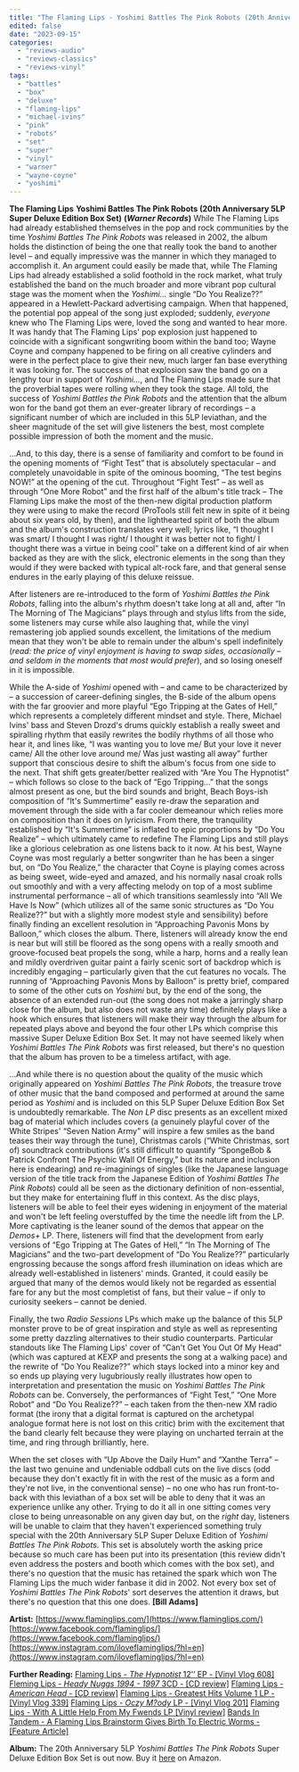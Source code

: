 ```yaml
---
title: "The Flaming Lips - Yoshimi Battles The Pink Robots (20th Anniversary 5LP Super Deluxe Edition Box Set)"
edited: false
date: "2023-09-15"
categories:
  - "reviews-audio"
  - "reviews-classics"
  - "reviews-vinyl"
tags:
  - "battles"
  - "box"
  - "deluxe"
  - "flaming-lips"
  - "michael-ivins"
  - "pink"
  - "robots"
  - "set"
  - "super"
  - "vinyl"
  - "warner"
  - "wayne-coyne"
  - "yoshimi"
---
```


**The Flaming Lips** **Yoshimi Battles The Pink Robots (20th Anniversary 5LP Super Deluxe Edition Box Set)** **(_Warner Records_)** While The Flaming Lips had already established themselves in the pop and rock communities by the time _Yoshimi Battles The Pink Robots_ was released in 2002, the album holds the distinction of being the one that really took the band to another level – and equally impressive was the manner in which they managed to accomplish it. An argument could easily be made that, while The Flaming Lips had already established a solid foothold in the rock market, what truly established the band on the much broader and more vibrant pop cultural stage was the moment when the _Yoshimi..._ single “Do You Realize??” appeared in a Hewlett-Packard advertising campaign. When that happened, the potential pop appeal of the song just exploded; suddenly, _everyone_ knew who The Flaming Lips were, loved the song and wanted to hear more. It was handy that The Flaming Lips' pop explosion just happened to coincide with a significant songwriting boom within the band too; Wayne Coyne and company happened to be firing on all creative cylinders and were in the perfect place to give their new, much larger fan base everything it was looking for. The success of that explosion saw the band go on a lengthy tour in support of _Yoshimi..._, and The Flaming Lips made sure that the proverbial tapes were rolling when they took the stage. All told, the success of _Yoshimi Battles the Pink Robots_ and the attention that the album won for the band got them an ever-greater library of recordings – a significant number of which are included in this 5LP leviathan, and the sheer magnitude of the set will give listeners the best, most complete possible impression of both the moment and the music.

...And, to this day, there is a sense of familiarity and comfort to be found in the opening moments of “Fight Test” that is absolutely spectacular – and completely unavoidable in spite of the ominous booming, “The test begins NOW!” at the opening of the cut. Throughout “Fight Test” – as well as through “One More Robot” and the first half of the album's title track – The Flaming Lips make the most of the then-new digital production platform they were using to make the record (ProTools still felt new in spite of it being about six years old, by then), and the lighthearted spirit of both the album and the album's construction translates very well; lyrics like, “I thought I was smart/ I thought I was right/ I thought it was better not to fight/ I thought there was a virtue in being cool” take on a different kind of air when backed as they are with the slick, electronic elements in the song than they would if they were backed with typical alt-rock fare, and that general sense endures in the early playing of this deluxe reissue.

After listeners are re-introduced to the form of _Yoshimi Battles the Pink Robots_, falling into the album's rhythm doesn't take long at all and, after “In The Morning of The Magicians” plays through and stylus lifts from the side, some listeners may curse while also laughing that, while the vinyl remastering job applied sounds excellent, the limitations of the medium mean that they won't be able to remain under the album's spell indefinitely (_read: the price of vinyl enjoyment is having to swap sides, occasionally – and seldom in the moments that most would prefer_), and so losing oneself in it is impossible.

While the A-side of _Yoshimi_ opened with – and came to be characterized by – a succession of career-defining singles, the B-side of the album opens with the far groovier and more playful “Ego Tripping at the Gates of Hell,” which represents a completely different mindset and style. There, Michael Ivins' bass and Steven Drozd's drums quickly establish a really sweet and spiralling rhythm that easily rewrites the bodily rhythms of all those who hear it, and lines like, “I was wanting you to love me/ But your love it never came/ All the other love around me/ Was just wasting all away” further support that conscious desire to shift the album's focus from one side to the next. That shift gets greater/better realized with “Are You The Hypnotist” – which follows so close to the back of “Ego Tripping...” that the songs almost present as one, but the bird sounds and bright, Beach Boys-ish composition of “It's Summertime” easily re-draw the separation and movement through the side with a far cooler demeanour which relies more on composition than it does on lyricism. From there, the tranquility established by “It's Summertime” is inflated to epic proportions by “Do You Realize” – which ultimately came to redefine The Flaming Lips and still plays like a glorious celebration as one listens back to it now. At his best, Wayne Coyne was most regularly a better songwriter than he has been a singer but, on “Do You Realize,” the character that Coyne is playing comes across as being sweet, wide-eyed and amazed, and his normally nasal croak rolls out smoothly and with a very affecting melody on top of a most sublime instrumental performance – all of which transitions seamlessly into “All We Have Is Now” (which utilizes all of the same sonic structures as “Do You Realize??” but with a slightly more modest style and sensibility) before finally finding an excellent resolution in “Approaching Pavonis Mons by Balloon,” which closes the album. There, listeners will already know the end is near but will still be floored as the song opens with a really smooth and groove-focused beat propels the song, while a harp, horns and a really lean and mildly overdriven guitar paint a fairly scenic sort of backdrop which is incredibly engaging – particularly given that the cut features no vocals. The running of “Approaching Pavonis Mons by Balloon” is pretty brief, compared to some of the other cuts on _Yoshimi_ but, by the end of the song, the absence of an extended run-out (the song does not make a jarringly sharp close for the album, but also does not waste any time) definitely plays like a hook which ensures that listeners will make their way through the album for repeated plays above and beyond the four other LPs which comprise this massive Super Deluxe Edition Box Set. It may not have seemed likely when _Yoshimi Battles The Pink Robots_ was first released, but there's no question that the album has proven to be a timeless artifact, with age.

...And while there is no question about the quality of the music which originally appeared on _Yoshimi Battles The Pink Robots_, the treasure trove of other music that the band composed and performed at around the same period as _Yoshimi_ and is included on this 5LP Super Deluxe Edition Box Set is undoubtedly remarkable. The _Non LP_ disc presents as an excellent mixed bag of material which includes covers (a genuinely playful cover of the White Stripes' “Seven Nation Army” will inspire a few smiles as the band teases their way through the tune), Christmas carols (“White Christmas, sort of) soundtrack contributions (it's still difficult to quantify “SpongeBob & Patrick Confront The Psychic Wall Of Energy,” but its nature and inclusion here is endearing) and re-imaginings of singles (like the Japanese language version of the title track from the Japanese Edition of _Yoshimi Battles The Pink Robots_) could all be seen as the dictionary definition of non-essential, but they make for entertaining fluff in this context. As the disc plays, listeners will be able to feel their eyes widening in enjoyment of the material and won't be left feeling overstuffed by the time the needle lift from the LP. More captivating is the leaner sound of the demos that appear on the _Demos+_ LP. There, listeners will find that the development from early versions of “Ego Tripping at The Gates of Hell,” “In The Morning of The Magicians” and the two-part development of “Do You Realize??” particularly engrossing because the songs afford fresh illumination on ideas which are already well-established in listeners' minds. Granted, it could easily be argued that many of the demos would likely not be regarded as essential fare for any but the most completist of fans, but their value – if only to curiosity seekers – cannot be denied.

Finally, the two _Radio Sessions_ LPs which make up the balance of this 5LP monster prove to be of great inspiration and style as well as representing some pretty dazzling alternatives to their studio counterparts. Particular standouts like The Flaming Lips' cover of “Can't Get You Out Of My Head” (which was captured at KEXP and presents the song at a walking pace) and the rewrite of “Do You Realize??” which stays locked into a minor key and so ends up playing very lugubriously really illustrates how open to interpretation and presentation the music on _Yoshimi Battles The Pink Robots_ can be. Conversely, the performances of “Fight Test,” “One More Robot” and “Do You Realize??” – each taken from the then-new XM radio format (the irony that a digital format is captured on the archetypal analogue format here is not lost on this critic) brim with the excitement that the band clearly felt because they were playing on uncharted terrain at the time, and ring through brilliantly, here.

When the set closes with “Up Above the Daily Hum” and “Xanthe Terra” – the last two genuine and undeniable oddball cuts on the live discs (odd because they don't exactly fit in with the rest of the music as a form and they're not live, in the conventional sense) – no one who has run front-to-back with this leviathan of a box set will be able to deny that it was an experience unlike any other. Trying to do it all in one sitting comes very close to being unreasonable on any given day but, on the _right_ day, listeners will be unable to claim that they haven't experienced something truly special with the 20th Anniversary 5LP Super Deluxe Edition of _Yoshimi Battles The Pink Robots_. This set is absolutely worth the asking price because so much care has been put into its presentation (this review didn't even address the posters and booth which comes with the box set), and there's no question that the music has retained the spark which won The Flaming Lips the much wider fanbase it did in 2002. Not every box set of _Yoshimi Battles The Pink Robots_' sort deserves the attention it draws, but there's no question that this one does. **\[Bill Adams\]**

**Artist:** [https://www.flaminglips.com/](https://www.flaminglips.com/) [https://www.facebook.com/flaminglips/](https://www.facebook.com/flaminglips/) [https://www.instagram.com/iloveflaminglips/?hl=en](https://www.instagram.com/iloveflaminglips/?hl=en)

**Further Reading:** [Flaming Lips - _The Hypnotist_ 12’’ EP - \[Vinyl Vlog 608\]](https://groundcontrolmag.com/category/column/page/2/) [Fleming Lips - _Heady Nuggs 1994 - 1997_ 3CD - \[CD review\]](https://groundcontrolmag.com/1045-2/) [Flaming Lips - _American Head_ - \[CD review\]](https://groundcontrolmag.com/flaming-lips-album/) [Flaming Lips - Greatest Hits Volume 1 LP - \[Vinyl Vlog 339\]](https://groundcontrolmag.com/vinyl-vlog-339/) [Flaming Lips - _Oczy M?ody_ LP - \[Vinyl Vlog 201\]](https://groundcontrolmag.com/vinyl-vlog-201/) [Flaming Lips - With A Little Help From My Fwends LP \[Vinyl review\]](https://www.hellbound.ca/2014/12/flaming-lips-little-help-fwends/) [Bands In Tandem - A Flaming Lips Brainstorm Gives Birth To Electric Worms - \[Feature Article\]](https://www.hellbound.ca/2014/09/bands-tandem-flaming-lips-brainstorm-gives-birth-electric-wurms/)

**Album:** The 20th Anniversary 5LP _Yoshimi Battles The Pink Robots_ Super Deluxe Edition Box Set is out now. Buy it [here](https://www.amazon.ca/Yoshimi-Battles-Robots-Anniversary-Deluxe/dp/B0BGMBQNMZ/ref=asc_df_B0BGMBQNMZ/?tag=googleshopc0c-20&linkCode=df0&hvadid=578932498505&hvpos=&hvnetw=g&hvrand=7927718799073921135&hvpone=&hvptwo=&hvqmt=&hvdev=c&hvdvcmdl=&hvlocint=&hvlocphy=9001032&hvtargid=pla-1821365569842&psc=1) on Amazon.
